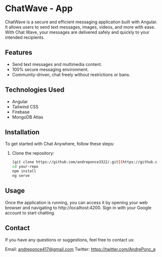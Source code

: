 <h1>ChatWave - App</h1>

ChatWave is a secure and efficient messaging application built with Angular. It allows users to send text messages, images, videos, and more with ease. With Chat Wave, your messages are delivered safely and quickly to your intended recipients.

## Features

- Send text messages and multimedia content.
- 100% secure messaging environment.
- Community-driven, chat freely without restrictions or bans.

## Technologies Used

- Angular
- Tailwind CSS
- Firebase
- MongoDB Atlas

## Installation

To get started with Chat Anywhere, follow these steps:

1. Clone the repository:
   ```bash
   [git clone https://github.com/andreponce3322/.git](https://github.com/AndrePonce3322/ChatApp.git)
   cd your-repo
   npm install
   ng serve

## Usage
Once the application is running, you can access it by opening your web browser and navigating to http://localhost:4200. Sign in with your Google account to start chatting.

## Contact
If you have any questions or suggestions, feel free to contact us:

Email: andreponce417@gmail.com
Twitter: https://twitter.com/AndrePonc_e



